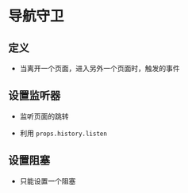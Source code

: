 # 导航守卫

## 定义

  - 当离开一个页面，进入另外一个页面时，触发的事件

## 设置监听器

  - 监听页面的跳转

  - 利用 `props.history.listen`

## 设置阻塞

  - 只能设置一个阻塞
